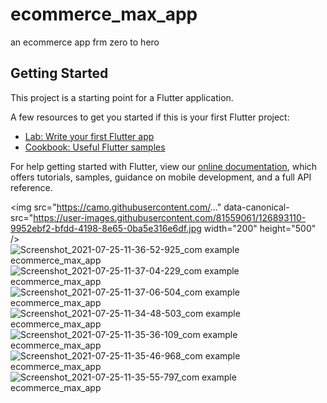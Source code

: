 # ecommerce_max_app

an ecommerce app frm zero to hero

## Getting Started

This project is a starting point for a Flutter application.

A few resources to get you started if this is your first Flutter project:

- [Lab: Write your first Flutter app](https://flutter.dev/docs/get-started/codelab)
- [Cookbook: Useful Flutter samples](https://flutter.dev/docs/cookbook)

For help getting started with Flutter, view our
[online documentation](https://flutter.dev/docs), which offers tutorials,
samples, guidance on mobile development, and a full API reference.

<img src="https://camo.githubusercontent.com/..." data-canonical-src="https://user-images.githubusercontent.com/81559061/126893110-9952ebf2-bfdd-4198-8e65-0ba5e316e6df.jpg width="200" height="500" />
![Screenshot_2021-07-25-11-36-52-925_com example ecommerce_max_app](https://user-images.githubusercontent.com/81559061/126893110-9952ebf2-bfdd-4198-8e65-0ba5e316e6df.jpg)
![Screenshot_2021-07-25-11-37-04-229_com example ecommerce_max_app](https://user-images.githubusercontent.com/81559061/126893112-cba663fd-8e15-4818-9203-da5bd72891e8.jpg)
![Screenshot_2021-07-25-11-37-06-504_com example ecommerce_max_app](https://user-images.githubusercontent.com/81559061/126893115-0453c256-4cbf-4b10-9d56-d57207cb6dca.jpg)
![Screenshot_2021-07-25-11-34-48-503_com example ecommerce_max_app](https://user-images.githubusercontent.com/81559061/126893116-7ddc0079-d998-4616-a40d-3fa70d8c3f55.jpg)
![Screenshot_2021-07-25-11-35-36-109_com example ecommerce_max_app](https://user-images.githubusercontent.com/81559061/126893117-59d4c627-f8eb-4b98-a38e-801654937f37.jpg)
![Screenshot_2021-07-25-11-35-46-968_com example ecommerce_max_app](https://user-images.githubusercontent.com/81559061/126893118-275c2caa-4d29-483f-8970-c32067325926.jpg)
![Screenshot_2021-07-25-11-35-55-797_com example ecommerce_max_app](https://user-images.githubusercontent.com/81559061/126893119-57280555-c974-49c9-8bd8-542e9d4f5a50.jpg)

